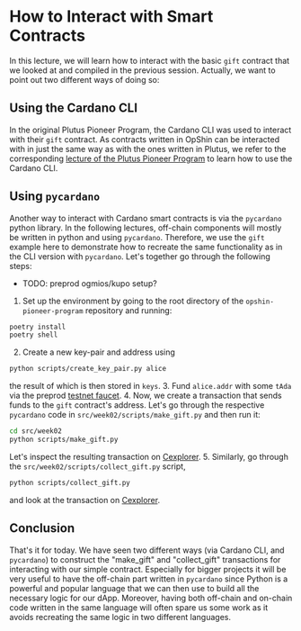# How to Interact with Smart Contracts

In this lecture, we will learn how to interact with the basic `gift` contract that we looked at and compiled in the previous session. Actually, we want to point out two different ways of doing so:

## Using the Cardano CLI

In the original Plutus Pioneer Program, the Cardano CLI was used to interact with their `gift` contract. As contracts written in OpShin can be interacted with in just the same way as with the ones written in Plutus, we refer to the corresponding [lecture of the Plutus Pioneer Program](https://www.youtube.com/watch?v=2MbzKzoBiak) to learn how to use the Cardano CLI.

## Using `pycardano`

Another way to interact with Cardano smart contracts is via the `pycardano` python library. In the following lectures, off-chain components will mostly be written in python and using `pycardano`. Therefore, we use the `gift` example here to demonstrate how to recreate the same functionality as in the CLI version with `pycardano`. Let's together go through the following steps:

- TODO: preprod ogmios/kupo setup?

1. Set up the environment by going to the root directory of the `opshin-pioneer-program` repository and running:
```bash
poetry install
poetry shell
```
2. Create a new key-pair and address using
```bash
python scripts/create_key_pair.py alice
```
the result of which is then stored in `keys`.
3. Fund `alice.addr` with some `tAda` via the preprod [testnet faucet](https://docs.cardano.org/cardano-testnet/tools/faucet/).
4. Now, we create a transaction that sends funds to the `gift` contract's address. Let's go through the respective `pycardano` code in `src/week02/scripts/make_gift.py` and then run it:
```bash
cd src/week02
python scripts/make_gift.py
```
Let's inspect the resulting transaction on [Cexplorer](https://preprod.cexplorer.io).
5. Similarly, go through the `src/week02/scripts/collect_gift.py` script,
```bash
python scripts/collect_gift.py
```
and look at the transaction on [Cexplorer](https://preprod.cexplorer.io).

## Conclusion

That's it for today. We have seen two different ways (via Cardano CLI, and `pycardano`) to construct the "make_gift" and "collect_gift" transactions for interacting with our simple contract. Especially for bigger projects it will be very useful to have the off-chain part written in `pycardano` since Python is a powerful and popular language that we can then use to build all the necessary logic for our dApp. Moreover, having both off-chain and on-chain code written in the same language will often spare us some work as it avoids recreating the same logic in two different languages.
